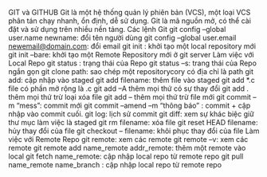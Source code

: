 GIT và GITHUB
Git là một hệ thống quản lý phiên bản (VCS), một loại VCS phân tán chạy nhanh, ổn định, dễ sử dụng. Git là mã nguồn mở, có thể cài đặt và sử dụng trên nhiều nền tảng.
Các lệnh Git
git config –global user.name newname: đổi tên người dùng
git config –global user.email newemail@domain.com: đổi email
git init : khởi tạo một local repository mới
git init –bare: khởi tạo một Remote Repository mới ở git server
Làm việc với Local Repo
git status : trạng thái của Repo
git status –s: trang thái của Repo ngắn gọn
git clone path: sao chép một repositorycory có địa chỉ là path
git add: cập nhập vào staged
git add filename: thêm file vào staged
git add *.c file có phần mở rộng là .c
git add –A thêm mọi thứ có sự thay đổi
git add . thêm mọi thứ trừ loại xóa file
git add – thêm mọi thứ trừ file mới
git commit –m “mess”: commit mới
git commit –amend –m “thông báo” : commit + cập nhập vào commit cuối.
git log: lịch sử commit
git diff: xem sự khác biệc giữ thư mục làm việc là staged
git rm filename: xóa file
git reset HEAD filename: hủy thay đổi của file
git checkout – filename: khôi phục thay đổi của file
Làm việc với Remote Repo
git remote: xem các remote
git remote –v: xem các remote
git remote add name_remote addr_remote: thêm một remote vào local
git fetch name_remote: cập nhập local repo từ remote repo
git pull name_remote name_branch : cập nhập local repo từ remote repo

